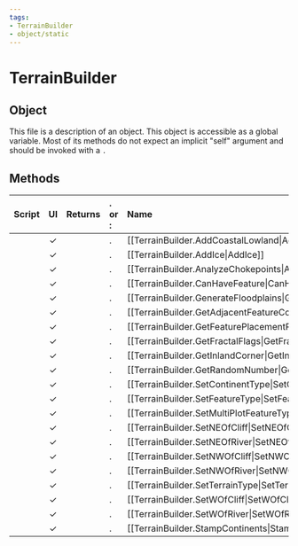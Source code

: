 ```yaml
---
tags:
- TerrainBuilder
- object/static
---
```

# TerrainBuilder
## Object
This file is a description of an object. This object is accessible as a global variable. Most of its methods do not expect an implicit "self" argument and should be invoked with a `.`

## Methods
| Script | UI  | Returns | . or : | Name | Arguments |
|:------:|:---:| -------:|:---- |:---- |:--------- |
| |✓||.|[[TerrainBuilder.AddCoastalLowland\|AddCoastalLowland]]||
| |✓||.|[[TerrainBuilder.AddIce\|AddIce]]||
| |✓||.|[[TerrainBuilder.AnalyzeChokepoints\|AnalyzeChokepoints]]||
| |✓||.|[[TerrainBuilder.CanHaveFeature\|CanHaveFeature]]||
| |✓||.|[[TerrainBuilder.GenerateFloodplains\|GenerateFloodplains]]||
| |✓||.|[[TerrainBuilder.GetAdjacentFeatureCount\|GetAdjacentFeatureCount]]||
| |✓||.|[[TerrainBuilder.GetFeaturePlacementPlotList\|GetFeaturePlacementPlotList]]||
| |✓||.|[[TerrainBuilder.GetFractalFlags\|GetFractalFlags]]||
| |✓||.|[[TerrainBuilder.GetInlandCorner\|GetInlandCorner]]||
| |✓||.|[[TerrainBuilder.GetRandomNumber\|GetRandomNumber]]||
| |✓||.|[[TerrainBuilder.SetContinentType\|SetContinentType]]||
| |✓||.|[[TerrainBuilder.SetFeatureType\|SetFeatureType]]||
| |✓||.|[[TerrainBuilder.SetMultiPlotFeatureType\|SetMultiPlotFeatureType]]||
| |✓||.|[[TerrainBuilder.SetNEOfCliff\|SetNEOfCliff]]||
| |✓||.|[[TerrainBuilder.SetNEOfRiver\|SetNEOfRiver]]||
| |✓||.|[[TerrainBuilder.SetNWOfCliff\|SetNWOfCliff]]||
| |✓||.|[[TerrainBuilder.SetNWOfRiver\|SetNWOfRiver]]||
| |✓||.|[[TerrainBuilder.SetTerrainType\|SetTerrainType]]||
| |✓||.|[[TerrainBuilder.SetWOfCliff\|SetWOfCliff]]||
| |✓||.|[[TerrainBuilder.SetWOfRiver\|SetWOfRiver]]||
| |✓||.|[[TerrainBuilder.StampContinents\|StampContinents]]||

